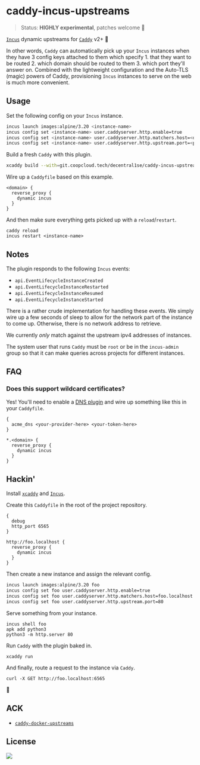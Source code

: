# caddy-incus-upstreams

> Status: **HIGHLY experimental**, patches welcome 🚩

[`Incus`](https://linuxcontainers.org/incus/) dynamic upstreams for
[`Caddy`](https://caddyserver.com/docs/) v2+ 🧨

In other words, `Caddy` can automatically pick up your `Incus` instances when
they have 3 config keys attached to them which specify 1. that they want to be
routed 2. which domain should be routed to them 3. which port they'll answer
on. Combined with the lightweight configuration and the Auto-TLS (magic) powers
of Caddy, provisioning `Incus` instances to serve on the web is much more
convenient.

## Usage

Set the following config on your `Incus` instance.

```bash
incus launch images:alpine/3.20 <instance-name>
incus config set <instance-name> user.caddyserver.http.enable=true
incus config set <instance-name> user.caddyserver.http.matchers.host=<domain>
incus config set <instance-name> user.caddyserver.http.upstream.port=<port>
```

Build a fresh `Caddy` with this plugin.

```bash
xcaddy build --with=git.coopcloud.tech/decentral1se/caddy-incus-upstreams 
```

Wire up a `Caddyfile` based on this example.

```Caddyfile
<domain> {
  reverse_proxy {
    dynamic incus
  }
}
```

And then make sure everything gets picked up with a `reload`/`restart`.

```
caddy reload
incus restart <instance-name>
```

## Notes

The plugin responds to the following `Incus` events:

* `api.EventLifecycleInstanceCreated`
* `api.EventLifecycleInstanceRestarted`
* `api.EventLifecycleInstanceResumed`
* `api.EventLifecycleInstanceStarted`

There is a rather crude implementation for handling these events. We simply
wire up a few seconds of sleep to allow for the network part of the instance to
come up. Otherwise, there is no network address to retrieve.

We currently *only* match against the upstream ipv4 addresses of instances.

The system user that runs `Caddy` must be `root` or be in the `incus-admin`
group so that it can make queries across projects for different instances.

## FAQ

### Does this support wildcard certificates?

Yes! You'll need to enable a [DNS
plugin](https://caddy.community/t/how-to-use-dns-provider-modules-in-caddy-2/8148j)
and wire up something like this in your `Caddyfile`.

```Caddyfile
{
  acme_dns <your-provider-here> <your-token-here>
}

*.<domain> {
  reverse_proxy {
    dynamic incus
  }
}
```

## Hackin'

Install [`xcaddy`](https://github.com/caddyserver/xcaddy) and
[`Incus`](https://linuxcontainers.org/incus/).

Create this `Caddyfile` in the root of the project repository.

```Caddyfile
{
  debug
  http_port 6565
}

http://foo.localhost {
  reverse_proxy {
    dynamic incus
  }
}
```

Then create a new instance and assign the relevant config.

```bash
incus launch images:alpine/3.20 foo
incus config set foo user.caddyserver.http.enable=true
incus config set foo user.caddyserver.http.matchers.host=foo.localhost
incus config set foo user.caddyserver.http.upstream.port=80
```

Serve something from your instance.

```
incus shell foo
apk add python3
python3 -m http.server 80
```

Run `Caddy` with the plugin baked in.

```
xcaddy run
```

And finally, route a request to the instance via `Caddy`.

```
curl -X GET http://foo.localhost:6565
```

🧨

## ACK

* [`caddy-docker-upstreams`](https://github.com/invzhi/caddy-docker-upstreams)

## License

<a href="https://git.coopcloud.tech/decentral1se/caddy-incus-upstreams/src/branch/main/LICENSE">
  <img src="https://www.gnu.org/graphics/gplv3-or-later.png" />
</a>
